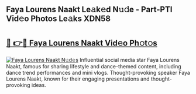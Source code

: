## Faya Lourens Naakt Le𝚊k𝚎d N𝚞𝚍e - Part-PTl Vid𝚎o Photos Le𝚊ks XDN58

# <h2><a href="http://fb11uc.evod.top/?m=Faya+Lourens+Naakt">🔗 👉🔴 Faya Lourens Naakt Vid𝚎o Ph𝚘t𝚘s</a></h2>

[![Faya Lourens Naakt N𝚞d𝚎s](https://i.imgur.com/8V9OHl7.gif)](http://fb11uc.evod.top/?m=Faya+Lourens+Naakt)
Influential social media star Faya Lourens Naakt, famous for sharing lifestyle and dance-themed content, including dance trend performances and mini vlogs. Thought-provoking speaker Faya Lourens Naakt, known for their engaging presentations and thought-provoking ideas. 
